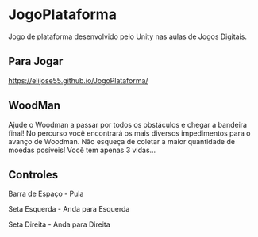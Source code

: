 # JogoPlataforma
Jogo de plataforma desenvolvido pelo Unity nas aulas de Jogos Digitais. 

## Para Jogar
https://elijose55.github.io/JogoPlataforma/

## WoodMan
Ajude o Woodman a passar por todos os obstáculos e chegar a bandeira final! No percurso você encontrará os mais diversos impedimentos para o avanço de Woodman. Não esqueça de coletar a maior quantidade de moedas posíveis! Você tem apenas 3 vidas...

## Controles
Barra de Espaço - Pula

Seta Esquerda - Anda para Esquerda

Seta Direita - Anda para Direita
